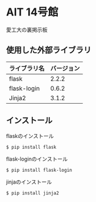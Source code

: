 # AIT 14号館 
愛工大の裏掲示板


## 使用した外部ライブラリ

|ライブラリ名|バージョン|
|--|--|
flask　|2.2.2  
flask-login|0.6.2
Jinja2|3.1.2



## インストール

flaskのインストール
``` 
$ pip install flask
```

flask-loginのインストール
``` 
$ pip install flask-login
```

jinjaのインストール
``` 
$ pip install jinja2
```
